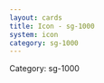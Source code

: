 ```yaml
---
layout: cards
title: Icon - sg-1000
system: icon
category: sg-1000
---
```

<div class="alert alert-secondary mb-4"><span class="i18n innerHTML-category">Category: </span><span class="i18n innerHTML-cat-sg-1000">sg-1000</span></div>
